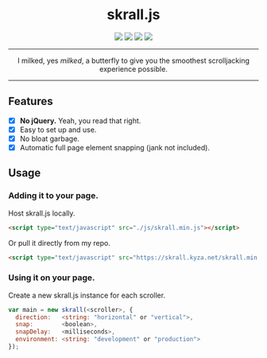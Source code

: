 <h1 align="center">skrall.js</h1>
<p align="center">
  <img src="https://img.shields.io/github/size/KyzaGitHub/skrall.js/skrall.js?label=Full%20Size&style=flat-square">
  <img src="https://img.shields.io/github/size/KyzaGitHub/skrall.js/skrall.min.js?label=Minified&style=flat-square">
  <img src="https://img.badgesize.io/KyzaGitHub/skrall.js/master/skrall.min.js.svg?compression=gzip&label=GZipped&color=007ec6&style=flat-square">
  <img src="https://img.badgesize.io/KyzaGitHub/skrall.js/master/skrall.min.js.svg?compression=brotli&label=Brotli%20Size&color=007ec6&style=flat-square">
</p>
<hr>
<p align="center">
  I milked, yes <i>milked</i>, a butterfly to give you the smoothest scrolljacking experience possible.
</p>
<hr>

## Features

- [x] **No jQuery.** Yeah, you read that right.
- [x] Easy to set up and use.
- [x] No bloat garbage.
- [x] Automatic full page element snapping (jank not included).

## Usage

### Adding it to your page.

Host skrall.js locally.

```html
<script type="text/javascript" src="./js/skrall.min.js"></script>
```

Or pull it directly from my repo.

```html
<script type="text/javascript" src="https://skrall.kyza.net/skrall.min.js"></script>
```

### Using it on your page.

Create a new skrall.js instance for each scroller.

```javascript
var main = new skrall(<scroller>, {
  direction:   <string: "horizontal" or "vertical">,
  snap:        <boolean>,
  snapDelay:   <milliseconds>,
  environment: <string: "development" or "production">
});
```
